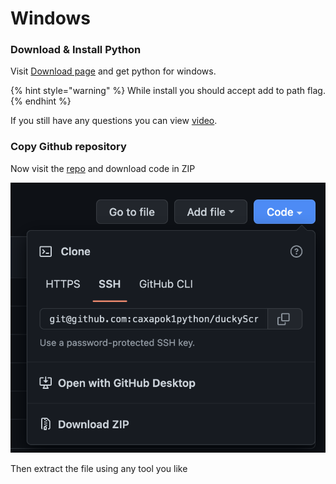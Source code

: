 # Windows

### Download & Install Python

Visit [Download page](https://www.python.org/downloads/windows/) and get python for windows.

{% hint style="warning" %}
While install you should accept add to path flag.&#x20;
{% endhint %}

If you still have any questions you can view [video](https://www.youtube.com/watch?v=V\_ACbv4329E).

### Copy Github repository

Now visit the [repo](https://github.com/caxapok1python/duckyScript.ino) and download code in ZIP

![Press Download ZIP](<../.gitbook/assets/изображение (8).png>)

Then extract the file using any tool you like
